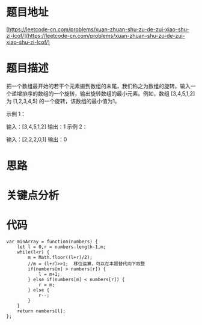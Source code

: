 # 题目地址

[https://leetcode-cn.com/problems/xuan-zhuan-shu-zu-de-zui-xiao-shu-zi-lcof/](https://leetcode-cn.com/problems/xuan-zhuan-shu-zu-de-zui-xiao-shu-zi-lcof/)

# 题目描述
把一个数组最开始的若干个元素搬到数组的末尾，我们称之为数组的旋转。输入一个递增排序的数组的一个旋转，输出旋转数组的最小元素。例如，数组 [3,4,5,1,2] 为 [1,2,3,4,5] 的一个旋转，该数组的最小值为1。  

示例 1：

输入：[3,4,5,1,2]
输出：1
示例 2：

输入：[2,2,2,0,1]
输出：0

# 思路

# 关键点分析

# 代码

    var minArray = function(numbers) {
        let l = 0,r = numbers.length-1,m;
        while(l<r) {
            m = Math.floor((l+r)/2);
            //m = (l+r)>>1;  移位运算，可以在本题替代向下取整
            if(numbers[m] > numbers[r]) {
                l = m+1;
            } else if(numbers[m] < numbers[r]) {
                r = m;
            } else {
                r--;
            }
        }
        return numbers[l];
    };